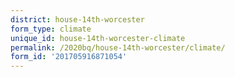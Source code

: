 ```yaml
---
district: house-14th-worcester
form_type: climate
unique_id: house-14th-worcester-climate
permalink: /2020bq/house-14th-worcester/climate/
form_id: '201705916871054'
---
```

